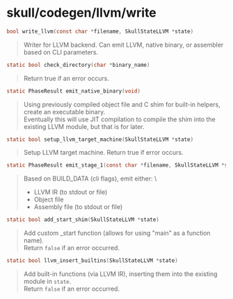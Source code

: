 # skull/codegen/llvm/write

```c
bool write_llvm(const char *filename, SkullStateLLVM *state)
```

> Writer for LLVM backend. Can emit LLVM, native binary, or assembler based
> on CLI parameters.

```c
static bool check_directory(char *binary_name)
```

> Return true if an error occurs.

```c
static PhaseResult emit_native_binary(void)
```

> Using previously compiled object file and C shim for built-in helpers, create
> an executable binary.
> \
> Eventually this will use JIT compilation to compile the shim into the existing
> LLVM module, but that is for later.

```c
static bool setup_llvm_target_machine(SkullStateLLVM *state)
```

> Setup LLVM target machine. Return true if error occurs.

```c
static PhaseResult emit_stage_1(const char *filename, SkullStateLLVM *state)
```

> Based on BUILD_DATA (cli flags), emit either:
> \
> * LLVM IR (to stdout or file)
> * Object file
> * Assembly file (to stdout or file)

```c
static bool add_start_shim(SkullStateLLVM *state)
```

> Add custom _start function (allows for using "main" as a function name).
> \
> Return `false` if an error occurred.

```c
static bool llvm_insert_builtins(SkullStateLLVM *state)
```

> Add built-in functions (via LLVM IR), inserting them into the existing module
> in `state`.
> \
> Return `false` if an error occurred.


